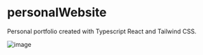 # personalWebsite

Personal portfolio created with Typescript React and Tailwind CSS.

![image](https://user-images.githubusercontent.com/76686112/181945320-24e06f9c-51ff-4b8c-8cc6-465ef88ee0fc.png)

